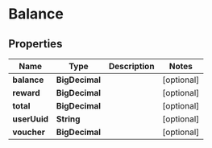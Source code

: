 

# Balance

## Properties

Name | Type | Description | Notes
------------ | ------------- | ------------- | -------------
**balance** | **BigDecimal** |  |  [optional]
**reward** | **BigDecimal** |  |  [optional]
**total** | **BigDecimal** |  |  [optional]
**userUuid** | **String** |  |  [optional]
**voucher** | **BigDecimal** |  |  [optional]



